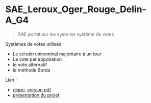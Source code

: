 # SAE_Leroux_Oger_Rouge_Delin-A_G4

>SAE portat sur les syste les système de votes

Systèmes de votes utilisés : 
- Le scrutin uninominal majoritaire à un tour 
- Le vote par appobation
- le vote alternatif
- la méthode Borda 

Lien :	
- [diapo](https://www.canva.com/design/DAFS72lHZyM/lZ8TK4tKzlN0AV6gIEmXUw/edit?utm_content=DAFS72lHZyM&utm_campaign=designshare&utm_medium=link2&utm_source=sharebutton), [version pdf](Powerpoint_Systemes_de_vote.pdf)
- [présentation du projet](Document_Systemes_de_vote.pdf)
